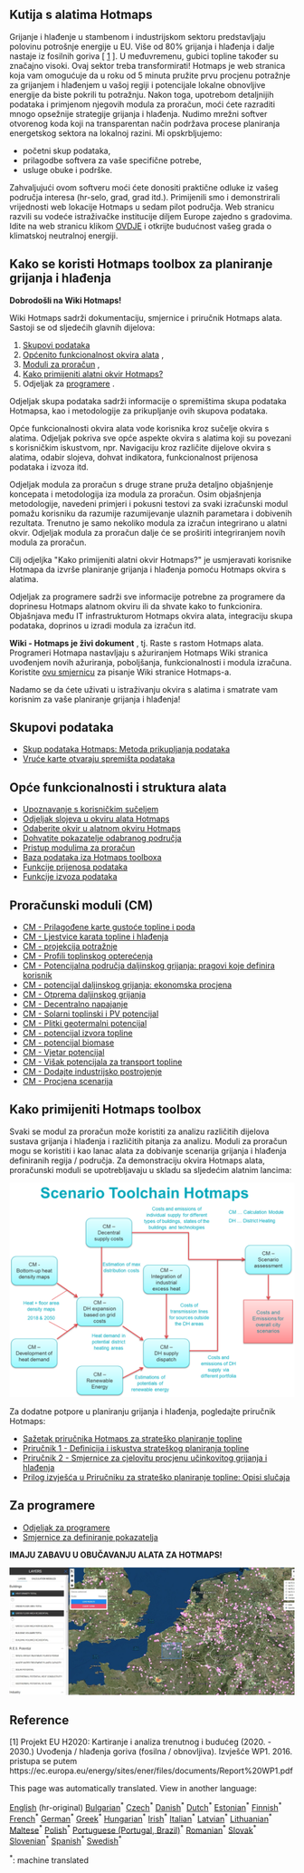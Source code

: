 <h2> Kutija s alatima Hotmaps </h2><p> Grijanje i hlađenje u stambenom i industrijskom sektoru predstavljaju polovinu potrošnje energije u EU. Više od 80% grijanja i hlađenja i dalje nastaje iz fosilnih goriva [ <a href="#References">1</a> ]. U međuvremenu, gubici topline također su značajno visoki. Ovaj sektor treba transformirati! Hotmaps je web stranica koja vam omogućuje da u roku od 5 minuta pružite prvu procjenu potražnje za grijanjem i hlađenjem u vašoj regiji i potencijale lokalne obnovljive energije da biste pokrili tu potražnju. Nakon toga, upotrebom detaljnijih podataka i primjenom njegovih modula za proračun, moći ćete razraditi mnogo opsežnije strategije grijanja i hlađenja. Nudimo mrežni softver otvorenog koda koji na transparentan način podržava procese planiranja energetskog sektora na lokalnoj razini. Mi opskrbljujemo: </p><ul><li> početni skup podataka, </li><li> prilagodbe softvera za vaše specifične potrebe, </li><li> usluge obuke i podrške. </li></ul><p> Zahvaljujući ovom softveru moći ćete donositi praktične odluke iz vašeg područja interesa (hr-selo, grad, grad itd.). Primijenili smo i demonstrirali vrijednosti web lokacije Hotmaps u sedam pilot područja. Web stranicu razvili su vodeće istraživačke institucije diljem Europe zajedno s gradovima. Idite na web stranicu klikom <a href="https://www.hotmaps.hevs.ch/map">OVDJE</a> i otkrijte budućnost vašeg grada o klimatskoj neutralnoj energiji. </p><h2> Kako se koristi Hotmaps toolbox za planiranje grijanja i hlađenja </h2><p> <strong>Dobrodošli na Wiki Hotmaps!</strong> </p><p> Wiki Hotmaps sadrži dokumentaciju, smjernice i priručnik Hotmaps alata. Sastoji se od sljedećih glavnih dijelova: </p><ol><li> <a href="#Data-sets">Skupovi podataka</a> </li><li> <a href="#General-tool-functionalities-and-structure">Općenito funkcionalnost okvira alata</a> , </li><li> <a href="#Calculation-modules-cm">Moduli za proračun</a> , </li><li> <a href="#How-to-apply-Hotmaps-toolbox">Kako primijeniti alatni okvir Hotmaps?</a> </li><li> Odjeljak za <a href="#For-developers">programere</a> . </li></ol><p> Odjeljak skupa podataka sadrži informacije o spremištima skupa podataka Hotmapsa, kao i metodologije za prikupljanje ovih skupova podataka. </p><p> Opće funkcionalnosti okvira alata vode korisnika kroz sučelje okvira s alatima. Odjeljak pokriva sve opće aspekte okvira s alatima koji su povezani s korisničkim iskustvom, npr. Navigaciju kroz različite dijelove okvira s alatima, odabir slojeva, dohvat indikatora, funkcionalnost prijenosa podataka i izvoza itd. </p><p> Odjeljak modula za proračun s druge strane pruža detaljno objašnjenje koncepata i metodologija iza modula za proračun. Osim objašnjenja metodologije, navedeni primjeri i pokusni testovi za svaki izračunski modul pomažu korisniku da razumije razumijevanje ulaznih parametara i dobivenih rezultata. Trenutno je samo nekoliko modula za izračun integrirano u alatni okvir. Odjeljak modula za proračun dalje će se proširiti integriranjem novih modula za proračun. </p><p> Cilj odjeljka &quot;Kako primijeniti alatni okvir Hotmaps?&quot; je usmjeravati korisnike Hotmapa da izvrše planiranje grijanja i hlađenja pomoću Hotmaps okvira s alatima. </p><p> Odjeljak za programere sadrži sve informacije potrebne za programere da doprinesu Hotmaps alatnom okviru ili da shvate kako to funkcionira. Objašnjava među IT infrastrukturom Hotmaps okvira alata, integraciju skupa podataka, doprinos u izradi modula za izračun itd. </p><p> <strong>Wiki - Hotmaps je živi dokument</strong> , tj. Raste s rastom Hotmaps alata. Programeri Hotmapa nastavljaju s ažuriranjem Hotmaps Wiki stranica uvođenjem novih ažuriranja, poboljšanja, funkcionalnosti i modula izračuna. Koristite <a href="https://github.com/HotMaps/hotmaps_wiki/wiki/Guidelines-for-writing-a-Hotmaps-Wiki-page">ovu smjernicu</a> za pisanje Wiki stranice Hotmaps-a. </p><p> Nadamo se da ćete uživati u istraživanju okvira s alatima i smatrate vam korisnim za vaše planiranje grijanja i hlađenja! </p><h2> Skupovi podataka </h2><ul><li> <a href="Hotmaps-data-set-method-of-data-collection">Skup podataka Hotmaps: Metoda prikupljanja podataka</a> </li><li> <a href="Hotmaps-open-data-repositories">Vruće karte otvaraju spremišta podataka</a> </li></ul><h2> Opće funkcionalnosti i struktura alata </h2><ul><li> <a href="Introduction-to-user-interface">Upoznavanje s korisničkim sučeljem</a> </li><li> <a href="Layers-section-in-the-Hotmaps-toolbox">Odjeljak slojeva u okviru alata Hotmaps</a> </li><li> <a href="Select-a-region-in-the-Hotmaps-toolbox">Odaberite okvir u alatnom okviru Hotmaps</a> </li><li> <a href="Retrieve-indicators-of-a-selected-area">Dohvatite pokazatelje odabranog područja</a> </li><li> <a href="Access-to-calculation-modules">Pristup modulima za proračun</a> </li><li> <a href="Database-behind-the-Hotmaps-toolbox">Baza podataka iza Hotmaps toolboxa</a> </li><li> <a href="Data-upload-functionalities">Funkcije prijenosa podataka</a> </li><li> <a href="Data-export-functionalities">Funkcije izvoza podataka</a> </li></ul><h2> Proračunski moduli (CM) </h2><ul><li> <a href="CM-Customized-heat-and-floor-area-density-maps">CM - Prilagođene karte gustoće topline i poda</a> </li><li> <a href="CM-Scale-heat-and-cool-density-maps">CM - Ljestvice karata topline i hlađenja</a> </li><li> <a href="CM-Demand-projection">CM - projekcija potražnje</a> </li><li> <a href="CM-Heat-load-profiles">CM - Profili toplinskog opterećenja</a> </li><li> <a href="CM-District-heating-potential-areas-user-defined-thresholds">CM - Potencijalna područja daljinskog grijanja: pragovi koje definira korisnik</a> </li><li> <a href="CM-District-heating-potential-economic-assessment">CM - potencijal daljinskog grijanja: ekonomska procjena</a> </li><li> <a href="CM-District-heating-supply-dispatch">CM - Otprema daljinskog grijanja</a> </li><li> <a href="CM-Decentral-heating-supply">CM - Decentralno napajanje</a> </li><li> <a href="CM-Solar-thermal-and-PV-potential">CM - Solarni toplinski i PV potencijal</a> </li><li> <a href="CM-Shallow-geothermal-potential">CM - Plitki geotermalni potencijal</a> </li><li> <a href="CM-Heat-source-potential">CM - potencijal izvora topline</a> </li><li> <a href="CM-Biomass-potential">CM - potencijal biomase</a> </li><li> <a href="CM-Wind-potential">CM - Vjetar potencijal</a> </li><li> <a href="CM-Excess-heat-transport-potential">CM - Višak potencijala za transport topline</a> </li><li> <a href="CM-add-industry-plant">CM - Dodajte industrijsko postrojenje</a> </li><li> <a href="CM-Scenario-assessment">CM - Procjena scenarija</a> </li></ul><h2> Kako primijeniti Hotmaps toolbox </h2><p> Svaki se modul za proračun može koristiti za analizu različitih dijelova sustava grijanja i hlađenja i različitih pitanja za analizu. Moduli za proračun mogu se koristiti i kao lanac alata za dobivanje scenarija grijanja i hlađenja definiranih regija / područja. Za demonstraciju okvira Hotmaps alata, proračunski moduli se upotrebljavaju u skladu sa sljedećim alatnim lancima: </p><p><img alt="" src="https://github.com/HotMaps/hotmaps_wiki/blob/master/Images/Hotmaps_toolchain_2019-05-09.png"/></p><p> Za dodatne potpore u planiranju grijanja i hlađenja, pogledajte priručnik Hotmaps: </p><ul><li> <a href="https://www.hotmaps-project.eu/wp-content/uploads/2019/04/Summary-Hotmaps-Handbook.pdf">Sažetak priručnika Hotmaps za strateško planiranje topline</a> </li><li> <a href="https://vbn.aau.dk/da/publications/definition-amp-experiences-of-strategic-heat-planning">Priručnik 1 - Definicija i iskustva strateškog planiranja topline</a> </li><li> <a href="https://vbn.aau.dk/da/publications/guidance-for-the-comprehensive-assessment-of-efficient-heating-an">Priručnik 2 - Smjernice za cjelovitu procjenu učinkovitog grijanja i hlađenja</a> </li><li> <a href="https://vbn.aau.dk/da/publications/appendix-report-to-the-hotmaps-handbook-for-strategic-heat-planni">Prilog izvješća u Priručniku za strateško planiranje topline: Opisi slučaja</a> </li></ul><h2> Za programere </h2><ul><li> <a href="Developers">Odjeljak za programere</a> </li><li> <a href="Guidelines-for-defining-indicators">Smjernice za definiranje pokazatelja</a> </li></ul><p> <strong>IMAJU ZABAVU U OBUČAVANJU ALATA ZA HOTMAPS!</strong> </p><p><img alt="" src="https://github.com/HotMaps/hotmaps_wiki/blob/master/Images/Hotmaps_test.JPG"/></p><h2> Reference </h2><p> [1] Projekt EU H2020: Kartiranje i analiza trenutnog i budućeg (2020. - 2030.) Uvođenja / hlađenja goriva (fosilna / obnovljiva). Izvješće WP1. 2016. pristupa se putem https://ec.europa.eu/energy/sites/ener/files/documents/Report%20WP1.pdf </p>

This page was automatically translated. View in another language:

[English](../en/Home.md) (hr-original) [Bulgarian](../bg/Home.md)<sup>\*</sup>  [Czech](../cs/Home.md)<sup>\*</sup> [Danish](../da/Home.md)<sup>\*</sup> [Dutch](../nl/Home.md)<sup>\*</sup> [Estonian](../et/Home.md)<sup>\*</sup> [Finnish](../fi/Home.md)<sup>\*</sup> [French](../fr/Home.md)<sup>\*</sup> [German](../de/Home.md)<sup>\*</sup> [Greek](../el/Home.md)<sup>\*</sup> [Hungarian](../hu/Home.md)<sup>\*</sup> [Irish](../ga/Home.md)<sup>\*</sup> [Italian](../it/Home.md)<sup>\*</sup> [Latvian](../lv/Home.md)<sup>\*</sup> [Lithuanian](../lt/Home.md)<sup>\*</sup> [Maltese](../mt/Home.md)<sup>\*</sup> [Polish](../pl/Home.md)<sup>\*</sup> [Portuguese (Portugal, Brazil)](../pt/Home.md)<sup>\*</sup> [Romanian](../ro/Home.md)<sup>\*</sup> [Slovak](../sk/Home.md)<sup>\*</sup> [Slovenian](../sl/Home.md)<sup>\*</sup> [Spanish](../es/Home.md)<sup>\*</sup> [Swedish](../sv/Home.md)<sup>\*</sup> 

<sup>\*</sup>: machine translated
